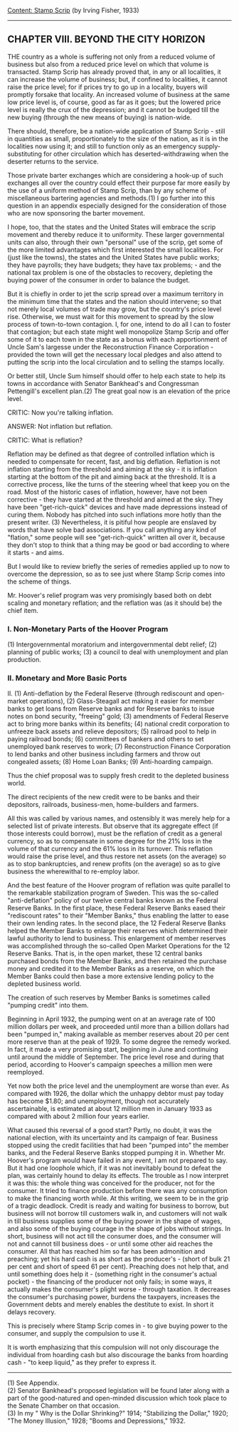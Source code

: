 [Content: Stamp Scrip](index.md) (by Irving Fisher, 1933)

------

CHAPTER VIII. BEYOND THE CITY HORIZON
-------------------------------------
THE country as a whole is suffering not only from a reduced volume of
business but also from a reduced price level on which that volume is transacted.
Stamp Scrip has already proved that, in any or all localities, it can increase
the volume of business; but, if confined to localities, it cannot raise
the price level; for if prices try to go up in a locality, buyers will
promptly forsake that locality. An increased volume of business at the
same low price level is, of course, good as far as it goes; but the lowered
price level is really the crux of the depression; and it cannot be budged
till the new buying (through the new means of buying) is nation-wide.

There should, therefore, be a nation-wide application of Stamp Scrip -
still in quantities as small, proportionately to the size of the nation,
as it is in the localities now using it; and still to function only as
an emergency supply-substituting for other circulation which has deserted-withdrawing
when the deserter returns to the service.

Those private barter exchanges which are considering a hook-up of such
exchanges all over the country could effect their purpose far more easily
by the use of a uniform method of Stamp Scrip, than by any scheme of miscellaneous
bartering agencies and methods.(1) I go further into this question in an
appendix especially designed for the consideration of those who are now
sponsoring the barter movement.

I hope, too, that the states and the United States will embrace the
scrip movement and thereby reduce it to uniformity. These larger governmental
units can also, through their own "personal" use of the scrip, get some
of the more limited advantages which first interested the small localities.
For (just like the towns), the states and the United States have public
works; they have payrolls; they have budgets; they have tax problems; -
and the national tax problem is one of the obstacles to recovery, depleting
the buying power of the consumer in order to balance the budget.

But it is chiefly in order to jet the scrip spread over a maximum territory
in the minimum time that the states and the nation should intervene; so
that not merely local volumes of trade may grow, but the country's price
level rise. Otherwise, we must wait for this movement to spread by the
slow process of town-to-town contagion. I, for one, intend to do all I
can to foster that contagion; but each state might well monopolize Stamp
Scrip and offer some of it to each town in the state as a bonus with each
apportionment of Uncle Sam's largesse under the Reconstruction Finance
Corporation - provided the town will get the necessary local pledges and
also attend to putting the scrip into the local circulation and to selling
the stamps locally.

Or better still, Uncle Sum himself should offer to help each state
to help its towns in accordance with Senator Bankhead's and Congressman
Pettengill's excellent plan.(2) The great goal now is an elevation of the
price level.

CRITIC: Now you're talking inflation.

ANSWER: Not inflation but reflation.

CRITIC: What is reflation?

Reflation may be defined as that degree of controlled inflation which
is needed to compensate for recent, fast, and big deflation. Reflation
is not inflation starting from the threshold and aiming at the sky - it
is inflation starting at the bottom of the pit and aiming back at the threshold.
It is a corrective process, like the turns of the steering wheel that keep
you on the road. Most of the historic cases of inflation, however, have
not been corrective - they have started at the threshold and aimed at the
sky. They have been "get-rich-quick" devices and have made depressions
instead of curing them. Nobody has pitched into such inflations more hotly
than the present writer. (3) Nevertheless, it is pitiful how people are
enslaved by words that have solve bad associations. If you call anything
any kind of "flation," some people will see "get-rich-quick" written all
over it, because they don't stop to think that a thing may be good or bad
according to where it starts - and aims.

But I would like to review briefly the series of remedies applied up
to now to overcome the depression, so as to see just where Stamp Scrip
comes into the scheme of things.

Mr. Hoover's relief program was very promisingly based both on debt
scaling and monetary reflation; and the reflation was (as it should be)
the chief item.

### I. Non-Monetary Parts of the Hoover Program
(1) Intergovernmental moratorium and intergovernmental debt relief;
(2) planning of public works; (3) a council to deal with unemployment and
plan production.

### II. Monetary and More Basic Ports
II. (1) Anti-deflation by the Federal Reserve (through rediscount and
open-market operations), (2) Glass-Steagall act making it easier for member
banks to get loans from Reserve banks and for Reserve banks to issue notes
on bond security, "freeing" gold; (3) amendments of Federal Reserve act
to bring more banks within its benefits; (4) national credit corporation
to unfreeze back assets and relieve depositors; (5) railroad pool to help
in paying railroad bonds; (6) committees of bankers and others to set unemployed
bank reserves to work; (7) Reconstruction Finance Corporation to lend banks
and other business including farmers and throw out congealed assets; (8)
Home Loan Banks; (9) Anti-hoarding campaign.

Thus the chief proposal was to supply fresh credit to the depleted
business world.

The direct recipients of the new credit were to be banks and their
depositors, railroads, business-men, home-builders and farmers.

All this was called by various names, and ostensibly it was merely
help for a selected list of private interests. But observe that its aggregate
effect (if those interests could borrow), must be the reflation of credit
as a general currency, so as to compensate in some degree for the 21% loss
in the volume of that currency and the 61% loss in its turnover. This reflation
would raise the prise level, and thus restore net assets (on the average)
so as to stop bankruptcies, and renew profits (on the average) so as to
give business the wherewithal to re-employ labor.

And the best feature of the Hoover program of reflation was quite parallel
to the remarkable stabilization program of Sweden. This was the so-called
"anti-deflation" policy of our twelve central banks known as the Federal
Reserve Banks. In the first place, these Federal Reserve Banks eased their
"rediscount rates" to their "Member Banks," thus enabling the latter to
ease their own lending rates. In the second place, the 12 Federal Reserve
Banks helped the Member Banks to enlarge their reserves which determined
their lawful authority to lend to business. This enlargement of member
reserves was accomplished through the so-called Open Market Operations
for the 12 Reserve Banks. That is, in the open market, these 12 central
banks purchased bonds from the Member Banks, and then retained the purchase
money and credited it to the Member Banks as a reserve, on which the Member
Banks could then base a more extensive lending policy to the depleted business
world.

The creation of such reserves by Member Banks is sometimes called "pumping
credit" into them.

Beginning in April 1932, the pumping went on at an average rate of
100 million dollars per week, and proceeded until more than a billion dollars
had been "pumped in," making available as member reserves about 20 per
cent more reserve than at the peak of 1929. To some degree the remedy worked.
In fact, it made a very promising start, beginning in June and continuing
until around the middle of September. The price level rose and during that
period, according to Hoover's campaign speeches a million men were reemployed.

Yet now both the price level and the unemployment are worse than ever.
As compared with 1926, the dollar which the unhappy debtor must pay today
has become $1.80; and unemployment, though not accurately ascertainable,
is estimated at about 12 million men in January 1933 as compared with about
2 million four years earlier.

What caused this reversal of a good start? Partly, no doubt, it was
the national election, with its uncertainty and its campaign of fear. Business
stopped using the credit facilities that had been "pumped into" the member
banks, and the Federal Reserve Banks stopped pumping it in. Whether Mr.
Hoover's program would have failed in any event, I am not prepared to say.
But it had one loophole which, if it was not inevitably bound to defeat
the plan, was certainly hound to delay its effects. The trouble as I now
interpret it was this: the whole thing was conceived for the producer,
not for the consumer. It tried to finance production before there was any
consumption to make the financing worth while. At this writing, we seem
to be in the grip of a tragic deadlock. Credit is ready and waiting for
business to borrow, but business will not borrow till customers walk in,
and customers will not walk in till business supplies some of the buying
power in the shape of wages, and also some of the buying courage in the
shape of jobs without strings. In short, business will not act till the
consumer does, and the consumer will not and cannot till business does -
or until some other aid reaches the consumer. All that has reached him
so far has been admonition and preaching; yet his hard cash is as short
as the producer's - (short of bulk 21 per cent and short of speed 61 per
cent). Preaching does not help that, and until something does help it -
(something right in the consumer's actual pocket) - the financing of the
producer not only fails; in some ways, it actually makes the consumer's
plight worse - through taxation. It decreases the consumer's purchasing
power, burdens the taxpayers, increases the Government debts and merely
enables the destitute to exist. In short it delays recovery.

This is precisely where Stamp Scrip comes in - to give buying power
to the consumer, and supply the compulsion to use it.

It is worth emphasizing that this compulsion will not only discourage
the individual from hoarding cash but also discourage the banks from hoarding
cash - "to keep liquid," as they prefer to express it.

------

(1) See Appendix.   
(2) Senator Bankhead's proposed legislation will be found later along
with a part of the good-natured and open-minded discussion which took place
to the Senate Chamber on that occasion.   
(3) In my " Why is the Dollar Shrinking?" 1914; "Stabilizing the Dollar,"
1920; "The Money Illusion," 1928; "Booms and Depressions," 1932.
